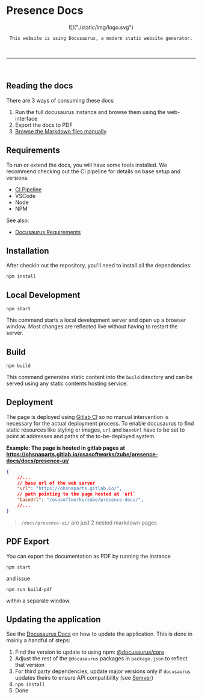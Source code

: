 # Presence Docs

<div align="center">
    ![]("./static/img/logo.svg")

    This website is using Docusaurus, a modern static website generator.
</div>
<br/>
<hr/>
<br/>

## Reading the docs

There are 3 ways of consuming these docs

1. Run the full docusaurus instance and browse them using the web-interface
1. Export the docs to PDF
1. [Browse the Markdown files manually](./docs)


## Requirements

To run or extend the docs, you will have some tools installed. We recommend
checking out the CI pipeline for details on base setup and versions.

* [CI Pipeline](/.gitlab-ci.yml)
* VSCode
* Node
* NPM

See also:

* [Docusaurus Requirements]

[Docusaurus Requirements]: https://docusaurus.io/docs/installation#requirements


## Installation

After checkin out the repository, you'll need to install all the dependencies:
```console
npm install
```

## Local Development

```console
npm start
```

This command starts a local development server and open up a browser window. 
Most changes are reflected live without having to restart the server.

## Build

```console
npm build
```

This command generates static content into the `build` directory and can be served using any static contents hosting service.

## Deployment

The page is deployed using [Gitlab CI] so no manual intervention is necessary for the actual deployment process. To enable docusaurus to find static resources like styling or images, `url` and `baseUrl` have to be set to point at addresses and paths of the to-be-deployed system.

**Example: The page is hosted in gitlab pages at https://ohsnaparts.gitlab.io/osasoftworks/zube/presence-docs/docs/presence-ui/**

```json
{
    //...
    // base url of the web server
    "url": "https://ohsnaparts.gitlab.io/",
    // path pointing to the page hosted at `url`
    "baseUrl": "/osasoftworks/zube/presence-docs/",
    //...
}
```

> `/docs/presence-ui/` are just 2 nested markdown pages


## PDF Export

You can export the documentation as PDF by running the instance
```console
npm start
```
and issue
```console
npm run build-pdf
```
within a separate window.


## Updating the application

See the [Docusaurus Docs][Docusaurus Updating] on how to update the application. This is done in mainly a handful of steps:

1. Find the version to update to using npm: [@docusaurus/core]
1. Adjust the rest of the `@docusaurus` packages in `package.json` to reflect that version
1. For third party dependencies, update major versions only if `docusaurus` updates theirs to ensure API compatibility (see [Semver])
1. `npm install`
1. Done

[Docusaurus Updating]: https://docusaurus.io/docs/installation#updating-your-docusaurus-version
[Gitlab CI]: ./.gitlab-ci.yml
[Docusaurus 2]: https://v2.docusaurus.io/
[@docusaurus/core]: https://www.npmjs.com/package/@docusaurus/core?activeTab=versions
[Semver]: https://semver.org/#summary